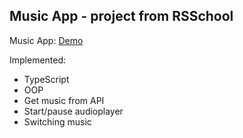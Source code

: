 ## Music App - project from RSSchool


Music App: [Demo]()

Implemented:

- TypeScript
- OOP
- Get music from API
- Start/pause audioplayer
- Switching music
